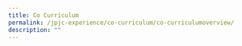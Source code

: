 ```yaml
---
title: Co Curriculum
permalink: /jpjc-experience/co-curriculum/co-curriculumoverview/
description: ""
---
```



